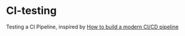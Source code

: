 # CI-testing
Testing a CI Pipeline, inspired by [How to build a modern CI/CD pipeline](https://medium.com/bettercode/how-to-build-a-modern-ci-cd-pipeline-5faa01891a5b)
